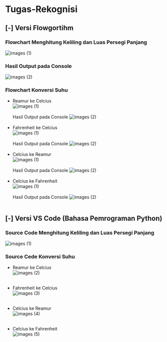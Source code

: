 # Tugas-Rekognisi

## [-] Versi Flowgortihm
### Flowchart Menghitung Keliling dan Luas Persegi Panjang
![images (1)](https://user-images.githubusercontent.com/93045470/139353995-8e9e21f0-8fd4-47d8-95cf-7942ce22cf3a.png)
### Hasil Output pada Console
![images (2)](https://user-images.githubusercontent.com/93045470/139353997-9e8b7642-2a68-4656-a0bb-3134e965249f.png)

### Flowchart Konversi Suhu
- Reamur ke Celcius<br>
![images (1)](https://user-images.githubusercontent.com/93045470/139354323-47a4c55f-3991-4608-b0fd-c1f347acb628.png)<br><br>
Hasil Output pada Console
![images (2)](https://user-images.githubusercontent.com/93045470/139356437-a75e8b85-1a81-4512-a7f1-f33d74292c14.png)<br><br>
- Fahrenheit ke Celcius<br>
![images (1)](https://user-images.githubusercontent.com/93045470/139357293-54389b2d-1303-47de-bd91-1c9cea70e776.png)<br><br>
Hasil Output pada Console
![images (2)](https://user-images.githubusercontent.com/93045470/139357298-7eba0cf1-f0d4-4fa2-94ae-bde0fad9e447.png)<br><br>
- Celcius ke Reamur<br>
![images (1)](https://user-images.githubusercontent.com/93045470/139358521-eba1c4b4-484e-4011-8479-8e7db9b580f1.png)<br><br>
Hasil Output pada Console
![images (2)](https://user-images.githubusercontent.com/93045470/139358523-829bba9e-e2a3-458a-9272-86f997d2ea4e.png)<br><br>
- Celcius ke Fahrenheit<br>
![images (1)](https://user-images.githubusercontent.com/93045470/139359518-5d6ad677-12bb-4b8f-a557-efc274eb5c53.png)<br><br>
Hasil Output pada Console
![images (2)](https://user-images.githubusercontent.com/93045470/139359523-329ff932-5b47-4190-ab9f-be0b7c214116.png)<br><br>


## [-] Versi VS Code (Bahasa Pemrograman Python)
### Source Code Menghitung Keliling dan Luas Persegi Panjang
![images (1)](https://user-images.githubusercontent.com/93045470/139361356-0509dbf2-0c8d-433e-a8cd-52490d396079.png)

### Source Cede Konversi Suhu
- Reamur ke Celcius<br>
![images (2)](https://user-images.githubusercontent.com/93045470/139362842-9d7aa006-7f22-4db0-9c88-050490d8f874.png)<br><br>

- Fahrenheit ke Celcius<br>
![images (3)](https://user-images.githubusercontent.com/93045470/139362797-7e4039e9-3a24-4b1e-8bef-26974ea05cbe.png)<br><br>

- Celcius ke Reamur<br>
![images (4)](https://user-images.githubusercontent.com/93045470/139362800-7d4fbb51-91fb-4521-8c3f-55b5be2ba470.png)<br><br>

- Celcius ke Fahrenheit<br>
![images (5)](https://user-images.githubusercontent.com/93045470/139362805-be162d17-1eed-407b-9585-159e012e81a7.png)<br><br>
